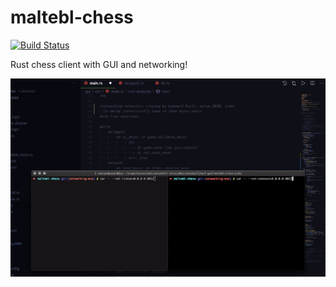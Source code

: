 # maltebl-chess

[![Build Status](https://travis-ci.org/inda20plusplus/maltebl-chess.svg?branch=master)](https://travis-ci.org/inda20plusplus/maltebl-chess)

Rust chess client with GUI and networking!

![demo of networking and gui](chess_networked_demo.gif)
